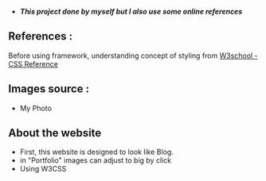 * _**This project done by myself but I also use some online references**_

## **References :**
Before using framework, understanding concept of styling from [W3school - CSS Reference](https://www.w3schools.com/cssref/default.asp)

## **Images source :**
- My Photo

## **About the website**
* First, this website is designed to look like Blog.
* in "Portfolio" images can adjust to big by click
* Using W3CSS